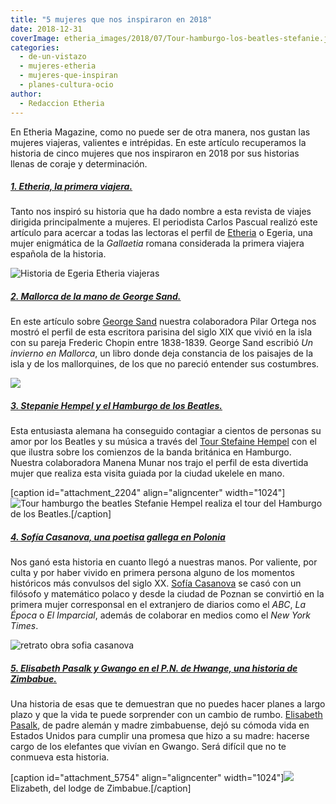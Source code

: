 ```yaml
---
title: "5 mujeres que nos inspiraron en 2018"
date: 2018-12-31
coverImage: etheria_images/2018/07/Tour-hamburgo-los-beatles-stefanie.jpg
categories: 
  - de-un-vistazo
  - mujeres-etheria
  - mujeres-que-inspiran
  - planes-cultura-ocio
author: 
  - Redaccion Etheria
---
```


En Etheria Magazine, como no puede ser de otra manera, nos gustan las mujeres viajeras, valientes e intrépidas. En este artículo recuperamos la historia de cinco mujeres que nos inspiraron en 2018 por sus historias llenas de coraje y determinación.

##### [1\. Etheria, la primera viajera.](https://etheriamagazine.com/2018/06/12/etheria-la-primera-viajera/)

Tanto nos inspiró su historia que ha dado nombre a esta revista de viajes dirigida principalmente a mujeres. El periodista Carlos Pascual realizó este artículo para acercar a todas las lectoras el perfil de [Etheria](https://etheriamagazine.com/2018/06/12/etheria-la-primera-viajera/) o Egeria, una mujer enigmática de la _Gallaetia_ romana considerada la primera viajera española de la historia.

![Historia de Egeria Etheria viajeras](etheria_images/2018/06/viaje-de-egeria-1.jpg)

##### [2\. Mallorca de la mano de George Sand.](https://etheriamagazine.com/2018/05/16/mallorca-de-la-mano-de-george-sand/)

En este artículo sobre [George Sand](https://etheriamagazine.com/2018/05/16/mallorca-de-la-mano-de-george-sand/) nuestra colaboradora Pilar Ortega nos mostró el perfil de esta escritora parisina del siglo XIX que vivió en la isla con su pareja Frederic Chopin entre 1838-1839. George Sand escribió _Un invierno en Mallorca_, un libro donde deja constancia de los paisajes de la isla y de los mallorquines, de los que no pareció entender sus costumbres.

![](etheria_images/2018/05/George-Sand-y-Mallorca-767x1024.jpg)

##### [3\. Stepanie Hempel y el Hamburgo de los Beatles.](https://etheriamagazine.com/2018/07/11/stefanie-hempel-y-el-hamburgo-de-los-beatles/)

Esta entusiasta alemana ha conseguido contagiar a cientos de personas su amor por los Beatles y su música a través del [Tour Stefaine Hempel](https://etheriamagazine.com/2018/07/11/stefanie-hempel-y-el-hamburgo-de-los-beatles/) con el que ilustra sobre los comienzos de la banda británica en Hamburgo. Nuestra colaboradora Manena Munar nos trajo el perfil de esta divertida mujer que realiza esta visita guiada por la ciudad ukelele en mano.

\[caption id="attachment\_2204" align="aligncenter" width="1024"\]![Tour hamburgo the beatles](etheria_images/2018/07/Tour-hamburgo-los-beatles-5-1024x683.jpg) Stefanie Hempel realiza el tour del Hamburgo de los Beatles.\[/caption\]

##### [4\. Sofía Casanova, una poetisa gallega en Polonia](https://etheriamagazine.com/2018/09/10/la-poetisa-sofia-casanova-una-gallega-en-polonia/)

Nos ganó esta historia en cuanto llegó a nuestras manos. Por valiente, por culta y por haber vivido en primera persona alguno de los momentos históricos más convulsos del siglo XX. [Sofía Casanova](https://etheriamagazine.com/2018/09/10/la-poetisa-sofia-casanova-una-gallega-en-polonia/) se casó con un filósofo y matemático polaco y desde la ciudad de Poznan se convirtió en la primera mujer corresponsal en el extranjero de diarios como el _ABC_, _La Época_ o _El Imparcial_, además de colaborar en medios como el _New York Times_.

![retrato obra sofia casanova](etheria_images/2018/09/Sofia-Casanova-Etheria-magazine.jpg)

##### [5\. Elisabeth Pasalk y Gwango en el P.N. de Hwange, una historia de Zimbabue.](https://etheriamagazine.com/2018/12/10/elizabeth-pasalk-y-gwango-en-el-p-n-de-hwange-zimbabue/)

Una historia de esas que te demuestran que no puedes hacer planes a largo plazo y que la vida te puede sorprender con un cambio de rumbo. [Elisabeth Pasalk](https://etheriamagazine.com/2018/12/10/elizabeth-pasalk-y-gwango-en-el-p-n-de-hwange-zimbabue/), de padre alemán y madre zimbabuense, dejó su cómoda vida en Estados Unidos para cumplir una promesa que hizo a su madre: hacerse cargo de los elefantes que vivían en Gwango. Será difícil que no te conmueva esta historia.

\[caption id="attachment\_5754" align="aligncenter" width="1024"\]![](etheria_images/2018/12/Elizabet-lodge-zinbabue-mujer-etheria-1024x688.jpg) Elizabeth, del lodge de Zimbabue.\[/caption\]
